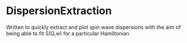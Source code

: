 # DispersionExtraction
Written to quickly extract and plot spin wave dispersions with the aim of being able to fit S(Q,w) for a particular Hamiltonian. 
